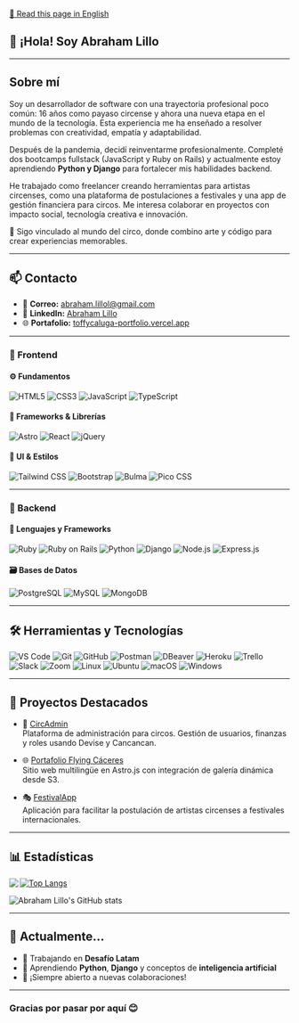 [📄 Read this page in English](https://github.com/toffycaluga/toffycaluga/blob/main/README-en.md)

## 👋 ¡Hola! Soy Abraham Lillo

<!-- ![Banner](https://github.com/toffycaluga/toffycaluga/blob/main/banner-github.jpg) -->

<hr/>

## Sobre mí

Soy un desarrollador de software con una trayectoria profesional poco común: 16 años como payaso circense y ahora una nueva etapa en el mundo de la tecnología. Esta experiencia me ha enseñado a resolver problemas con creatividad, empatía y adaptabilidad.

Después de la pandemia, decidí reinventarme profesionalmente. Completé dos bootcamps fullstack (JavaScript y Ruby on Rails) y actualmente estoy aprendiendo **Python y Django** para fortalecer mis habilidades backend.

He trabajado como freelancer creando herramientas para artistas circenses, como una plataforma de postulaciones a festivales y una app de gestión financiera para circos. Me interesa colaborar en proyectos con impacto social, tecnología creativa e innovación.

🎪 Sigo vinculado al mundo del circo, donde combino arte y código para crear experiencias memorables.

---

## 📫 Contacto

- 📧 **Correo:** abraham.lillol@gmail.com  
- 💼 **LinkedIn:** [Abraham Lillo](https://www.linkedin.com/in/abraham-lillo-lillo)  
- 🌐 **Portafolio:** [toffycaluga-portfolio.vercel.app](https://toffycaluga-portfolio.cirxoft.app/)

---

### 🎨 Frontend

#### ⚙️ Fundamentos
![HTML5](https://img.shields.io/badge/HTML5-E34F26?style=for-the-badge&logo=html5&logoColor=white)
![CSS3](https://img.shields.io/badge/CSS3-1572B6?style=for-the-badge&logo=css3&logoColor=white)
![JavaScript](https://img.shields.io/badge/JavaScript-F7DF1E?style=for-the-badge&logo=javascript&logoColor=black)
![TypeScript](https://img.shields.io/badge/TypeScript-3178C6?style=for-the-badge&logo=typescript&logoColor=white)

#### 🚀 Frameworks & Librerías
![Astro](https://img.shields.io/badge/Astro-000000?style=for-the-badge&logo=astro&logoColor=white)
![React](https://img.shields.io/badge/React-20232A?style=for-the-badge&logo=react&logoColor=61DAFB)
![jQuery](https://img.shields.io/badge/jQuery-0769AD?style=for-the-badge&logo=jquery&logoColor=white)

#### 🎨 UI & Estilos
![Tailwind CSS](https://img.shields.io/badge/Tailwind_CSS-06B6D4?style=for-the-badge&logo=tailwind-css&logoColor=white)
![Bootstrap](https://img.shields.io/badge/Bootstrap-563D7C?style=for-the-badge&logo=bootstrap&logoColor=white)
![Bulma](https://img.shields.io/badge/Bulma-00D1B2?style=for-the-badge&logo=bulma&logoColor=white)
![Pico CSS](https://img.shields.io/badge/Pico_CSS-7345e6?style=for-the-badge&logo=pico&logoColor=white)

---

### 🔨 Backend

#### 🧠 Lenguajes y Frameworks
![Ruby](https://img.shields.io/badge/Ruby-CC342D?style=for-the-badge&logo=ruby&logoColor=white)
![Ruby on Rails](https://img.shields.io/badge/Ruby_on_Rails-CC0000?style=for-the-badge&logo=ruby-on-rails&logoColor=white)
![Python](https://img.shields.io/badge/Python-3776AB?style=for-the-badge&logo=python&logoColor=white)
![Django](https://img.shields.io/badge/Django-092E20?style=for-the-badge&logo=django&logoColor=white)
![Node.js](https://img.shields.io/badge/Node.js-43853D?style=for-the-badge&logo=node.js&logoColor=white)
![Express.js](https://img.shields.io/badge/Express.js-404D59?style=for-the-badge)

#### 🗃️ Bases de Datos
![PostgreSQL](https://img.shields.io/badge/PostgreSQL-316192?style=for-the-badge&logo=postgresql&logoColor=white)
![MySQL](https://img.shields.io/badge/MySQL-4479A1?style=for-the-badge&logo=mysql&logoColor=white)
![MongoDB](https://img.shields.io/badge/MongoDB-47A248?style=for-the-badge&logo=mongodb&logoColor=white)

---

## 🛠️ Herramientas y Tecnologías

![VS Code](https://img.shields.io/badge/VS_Code-007ACC?style=for-the-badge&logo=visual-studio-code&logoColor=white)
![Git](https://img.shields.io/badge/Git-F05033?style=for-the-badge&logo=git&logoColor=white)
![GitHub](https://img.shields.io/badge/GitHub-121011?style=for-the-badge&logo=github&logoColor=white)
![Postman](https://img.shields.io/badge/Postman-FF6C37?style=for-the-badge&logo=postman&logoColor=white)
![DBeaver](https://img.shields.io/badge/DBeaver-EE0000?style=for-the-badge&logo=dbeaver&logoColor=white)
![Heroku](https://img.shields.io/badge/Heroku-430098?style=for-the-badge&logo=heroku&logoColor=white)
![Trello](https://img.shields.io/badge/Trello-0052CC?style=for-the-badge&logo=trello&logoColor=white)
![Slack](https://img.shields.io/badge/Slack-4A154B?style=for-the-badge&logo=slack&logoColor=white)
![Zoom](https://img.shields.io/badge/Zoom-2D8CFF?style=for-the-badge&logo=zoom&logoColor=white)
![Linux](https://img.shields.io/badge/Linux-FCC624?style=for-the-badge&logo=linux&logoColor=black)
![Ubuntu](https://img.shields.io/badge/Ubuntu-E95420?style=for-the-badge&logo=ubuntu&logoColor=white)
![macOS](https://img.shields.io/badge/macOS-000000?style=for-the-badge&logo=apple&logoColor=white)
![Windows](https://img.shields.io/badge/Windows-0078D6?style=for-the-badge&logo=windows&logoColor=white)

---

## 🚀 Proyectos Destacados

- 🎪 [CircAdmin](https://github.com/toffycaluga/circadmin)  
  Plataforma de administración para circos. Gestión de usuarios, finanzas y roles usando Devise y Cancancan.

- 🌐 [Portafolio Flying Cáceres](https://github.com/toffycaluga/flying_caceres_)  
  Sitio web multilingüe en Astro.js con integración de galería dinámica desde S3.

- 🎭 [FestivalApp](https://github.com/toffycaluga/FestivalApp)  
  Aplicación para facilitar la postulación de artistas circenses a festivales internacionales.

---

## 📊 Estadísticas

<a href="https://github.com/toffycaluga">
  <img align="left" src="https://github-readme-stats.vercel.app/api/top-langs/?username=moisesdatasci&theme=tokyonight" />
  </a>

[![Top Langs](https://github-readme-stats.vercel.app/api/top-langs/?username=toffycaluga&layout=compact)](https://github.com/anuraghazra/github-readme-stats)

![Abraham Lillo's GitHub stats](https://github-readme-stats.vercel.app/api?username=toffycaluga&show_icons=true&theme=transparent)

---

## 🧠 Actualmente...

- 🔭 Trabajando en **Desafío Latam**
- 🌱 Aprendiendo **Python**, **Django** y conceptos de **inteligencia artificial**
- 🤝 ¡Siempre abierto a nuevas colaboraciones!

---

### Gracias por pasar por aquí 😊
